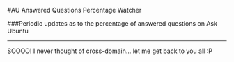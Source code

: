 #AU Answered Questions Percentage Watcher

###Periodic updates as to the percentage of answered questions on Ask Ubuntu

-------------------------

SOOOO! I never thought of cross-domain... let me get back to you all :P 
